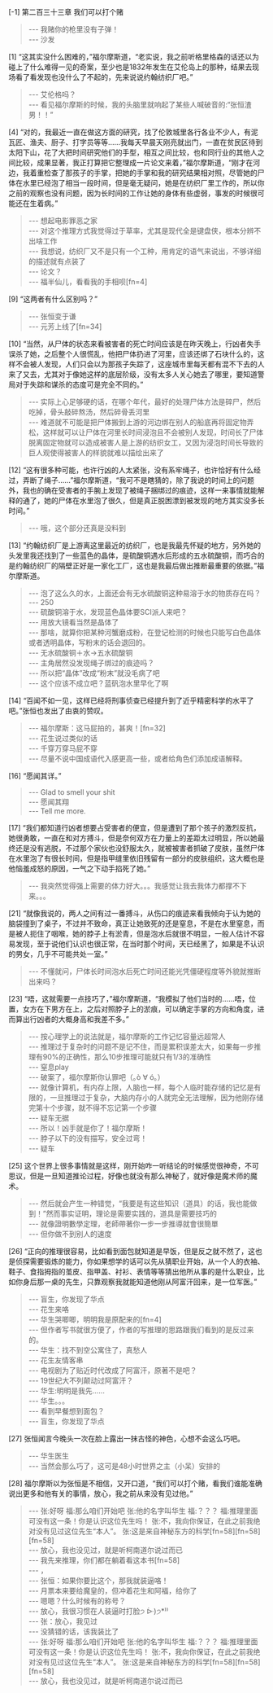 
[-1] 第二百三十三章 我们可以打个赌
>--- 我赌你的枪里没有子弹！<br>
>--- 沙发<br>

[1] “这其实没什么困难的，”福尔摩斯道，“老实说，我之前听格里格森的话还以为碰上了什么难得一见的奇案，至少也是1832年发生在艾伦岛上的那种，结果去现场看了看发现也没什么了不起的，先来说说约翰纺织厂吧。”
>--- 艾伦格吗？<br>
>--- 看见福尔摩斯的时候，我的头脑里就响起了某些人喊破音的:“张恒渣男！！”<br>

[4] “对的，我最近一直在做这方面的研究，找了伦敦城里各行各业不少人，有泥瓦匠、渔夫、厨子、打字员等等……我每天早晨天刚亮就出门，一直在贫民区待到太阳下山，花了大把时间研究他们的手型，相互之间比较，也和同行业的其他人之间比较，成果显著，我正打算把它整理成一片论文来着，”福尔摩斯道，“刚才在河边，我着重检查了那孩子的手掌，把她的手掌和我的研究结果相对照，尽管她的尸体在水里已经泡了相当一段时间，但是毫无疑问，她是在纺织厂里工作的，所以你之前的观察也没有问题，因为长时间的工作让她的身体有些虚弱，事发的时候很可能还在生着病。”
>--- 想起电影罪恶之家<br>
>--- 对这个推理方式我觉得过于草率，尤其是现代全是键盘侠，根本分辨不出啥工作<br>
>--- 我想说，纺织厂又不是只有一个工种，用肯定的语气来说出，不够详细的描述就有点装了<br>
>--- 论文？<br>
>--- 福半仙儿，看看我的手相呗[fn=4]<br>

[9] “这两者有什么区别吗？”
>--- 张恒变于谦<br>
>--- 元芳上线了[fn=34]<br>

[10] “当然，从尸体的状态来看被害者的死亡时间应该是在昨天晚上，行凶者失手误杀了她，之后整个人很慌乱，他把尸体扔进了河里，应该还绑了石块什么的，这样不会被人发现，人们只会以为那孩子失踪了，这座城市里每天都有混不下去的人来了又去，尤其对于像她这样的底层阶级，没有太多人关心她去了哪里，要知道警局对于失踪和谋杀的态度可是完全不同的。”
>--- 实际上心足够硬的话，在哪个年代，最好的处理尸体方法是碎尸，然后吃掉，骨头敲碎熬汤，然后碎骨丢河里<br>
>--- 难道就不可能是把尸体搬到上游的河边绑在别人的船底再将固定物弄松，这样就可以让尸体在河里长时间浸泡且不会被别人发现，时间长了尸体脱离固定物就可以造成被害人是上游的纺织女工，又因为浸泡时间长导致的巨人观使得被害人的样貌就难以描绘出来了<br>

[12] “这有很多种可能，也许行凶的人太紧张，没有系牢绳子，也许恰好有什么经过，弄断了绳子……”福尔摩斯道，“我可不是瞎猜的，除了我说的时间上的问题外，我也的确在受害者的手腕上发现了被绳子捆绑过的痕迹，这样一来事情就能解释的通了，她的尸体在水里泡了很久，但是真正脱困漂到被发现的地方其实没多长时间。”
>--- 哦，这个部分还真是没料到<br>

[13] “约翰纺织厂是上游离这里最近的纺织厂，也是我最先怀疑的地方，另外她的头发里我还找到了一些蓝色的晶体，是硫酸铜遇水后形成的五水硫酸铜，而巧合的是约翰纺织厂的隔壁正好是一家化工厂，这也是我最后做出推断最重要的依据。”福尔摩斯道。
>--- 泡了这么久的水，上面还会有无水硫酸铜这种易溶于水的物质存在吗？<br>
>--- 250<br>
>--- 硫酸铜溶于水，发现蓝色晶体要SCI派人来吧？<br>
>--- 用放大镜看当然是晶体了<br>
>--- 那啥，就算你把某种河蟹磨成粉，在登记检测的时候也只能写白色晶体或者透明晶体，写粉末的话会退回的。<br>
>--- 无水硫酸铜＋水→五水硫酸铜<br>
>--- 主角居然没发现绳子绑过的痕迹吗？<br>
>--- 所以把“晶体”改成“粉末”就没毛病了吧<br>
>--- 这个应该不成立吧？蓝矾泡水里早化了啊<br>

[14] “百闻不如一见，这样已经将刑事侦查已经提升到了近乎精密科学的水平了吧。”张恒也发出了由衷的赞叹。
>--- 福尔摩斯：这马屁拍的，甚爽！[fn=32]<br>
>--- 花生说过类似的话<br>
>--- 千穿万穿马屁不穿<br>
>--- 尽量不说中国成语代入感更高一些，或者给角色们添加成语解释。<br>

[16] “愿闻其详。”
>--- Glad to smell your shit<br>
>--- 愿闻其翔<br>
>--- Tell me more.<br>

[17] “我们都知道行凶者想要占受害者的便宜，但是遭到了那个孩子的激烈反抗，她很勇敢，一直在和对方搏斗，但是奈何双方在力量上的差距太过明显，所以她最终还是没有逃脱，不过那个家伙也没舒服太久，就被被害者抓破了皮肤，虽然尸体在水里泡了有很长时间，但是指甲缝里依旧残留有一部分的皮肤组织，这大概也是他恼羞成怒的原因，一气之下动手掐死了她。”
>--- 我突然觉得强上需要的体力好大。。。我感觉让我去我体力都撑不下来。。。<br>

[21] “就像我说的，两人之间有过一番搏斗，从伤口的痕迹来看我倾向于认为她的脑袋撞到了桌子，不过并不致命，真正让她致死的还是窒息，不是在水里窒息，而是被人扼住了咽喉，她的脖子上有淤青，但是泡水后就很不明显，一般人估计不容易发现，至于说他们认识也很正常，在当时那个时间，天已经黑了，如果是不认识的男女，几乎不可能共处一室。”
>--- 不懂就问，尸体长时间泡水后死亡时间还能光凭僵硬程度等外貌就推断出来吗？<br>

[23] “唔，这就需要一点技巧了，”福尔摩斯道，“我模拟了他们当时的……唔，位置，女方在下男方在上，之后对照脖子上的淤痕，可以确定手掌的方向和角度，进而算出行凶者的大概身高和我差不多。”
>--- 按心理学上的说法就是，福尔摩斯的工作记忆容量远超常人<br>
>--- 推理过于复杂时的问题不是记不住，而是累积误差太大，如果每一步推理有90%的正确性，那么10步推理可能就只有1/3的准确性<br>
>--- 窒息play<br>
>--- 破案了，福尔摩斯你认罪吧（｡ò ∀ ó｡）<br>
>--- 就像计算机，有内存上限，人脑也一样，每个人临时能存储的记忆是有限的，一旦推理过于复杂，大脑内存小的人就完全无法理解，因为他刚存储完第十个步骤，就不得不忘记第一个步骤<br>
>--- 疑车无据<br>
>--- 所以！凶手就是你了！福尔摩斯！<br>
>--- 脖子以下的没有描写，安全过弯！<br>
>--- 疑车<br>

[25] 这个世界上很多事情就是这样，刚开始咋一听结论的时候感觉很神奇，不可思议，但是一旦知道推论过程，好像也就没有那么神秘了，就好像是魔术师的魔术。
>--- 然后就会产生一种错觉，“我要是有这些知识（道具）的话，我也能做到！”然而事实证明，理论是需要实践的，道具是需要技巧的<br>
>--- 就像證明數學定理，老師帶著你一步一步推導就會很簡單<br>
>--- 但你做不到别人的速度<br>

[26] “正向的推理很容易，比如看到面包就知道是早饭，但是反之就不然了，这也是侦探需要锻炼的能力，你如果想学的话可以先从猜职业开始，从一个人的衣袖、鞋子、食指拇指的茧皮、指甲盖、衬衫、表情等等猜出他所从事的是什么职业，比如你身后那一桌的先生，只靠观察我就能知道他刚从阿富汗回来，是一位军医。”
>--- 盲生，你发现了华点<br>
>--- 花生来咯<br>
>--- 华生哭唧唧，明明我是原配来的[fn=4]<br>
>--- 但作者写书就很方便了，作者的写推理的思路跟我们看到的是反过来的。<br>
>--- 华生：找不到空公寓住了，真愁人<br>
>--- 花生友情客串<br>
>--- 电视剧为了贴近时代改成了阿富汗，原著不是吧？<br>
>--- 19世纪大不列颠动过阿富汗？<br>
>--- 华生:明明是我先……<br>
>--- 华生。。。<br>
>--- 看到早餐想到面包？<br>
>--- 盲生，你发现了华点<br>

[27] 张恒闻言今晚头一次在脸上露出一抹古怪的神色，心想不会这么巧吧。
>--- 华生医生<br>
>--- 当然会那么巧了，这可是48小时世界之主（小呆）安排的<br>

[28] 福尔摩斯以为张恒是不相信，又开口道，“我们可以打个赌，看我们谁能准确说出更多和他有关的事情，放心，我之前从来没有见过他。”
>--- 张:好呀
福:那么咱们开始吧
张:他的名字叫华生
福:？？？
福:推理里面可没有这一条！你是认识这位先生吗！
张:不，我向你保证，在此之前我绝对没有见过这位先生“本人”。
张:这是来自神秘东方的科学[fn=58][fn=58][fn=58]<br>
>--- 放心，我也没见过，就是听柯南道尔说过而已<br>
>--- 我先来推理，你们都在躺着看这本书[fn=58]<br>
>--- ，<br>
>--- 张恒：如果你要比这个，那我就装逼咯！<br>
>--- 月票本来要给魔皇的，但冲着花生和阿福，给你了<br>
>--- 嗯嗯？什么时候有的称号？<br>
>--- 放心，我很习惯在人装逼时打脸੭ ᐕ)੭*⁾⁾<br>
>--- 张：放心，我见过<br>
>--- 没猜错的话，该我装比了<br>
>--- 张:好呀
福:那么咱们开始吧
张:他的名字叫华生
福:？？？
福:推理里面可没有这一条！你是认识这位先生吗！
张:不，我向你保证，在此之前我绝对没有见过这位先生“本人”。
张:这是来自神秘东方的科学[fn=58][fn=58][fn=58]<br>
>--- 放心，我也没见过，就是听柯南道尔说过而已<br>
